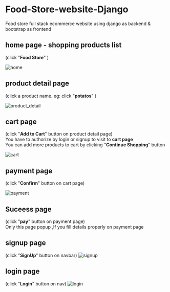 # Food-Store-website-Django
Food store full stack ecommerce website using django as backend &amp; bootstrap as frontend

## home page - shopping products list
(click "**Food Store**" )

![home](https://user-images.githubusercontent.com/69195287/120580891-88191780-c447-11eb-93b2-ae9d17f92804.png)

## product detail page
(click a product name. eg: click "**potatos**" )

![product_detail](https://user-images.githubusercontent.com/69195287/120580952-9f580500-c447-11eb-9061-104e7027be9c.png)

## cart page
(click "**Add to Cart**" button on product detail page)<br/>
You have to authorize by login or signup to visit to **cart page**<br/>
You can add more products to cart by clicking "**Continue Shopping**" button

![cart](https://user-images.githubusercontent.com/69195287/120580996-b1d23e80-c447-11eb-950d-47597ed33fb6.png)

## payment page
(click "**Confirm**" button on cart page)

![payment](https://user-images.githubusercontent.com/69195287/120581011-bb5ba680-c447-11eb-9f3b-0f650b5b9e3d.png)

## Suceess page
(click "**pay**" button on payment page)<br />
Only this page popup ,If you fill details properly on payment page

## signup page
(click "**SignUp**" button on navbar)
![signup](https://user-images.githubusercontent.com/69195287/120581055-d0383a00-c447-11eb-9a4c-b3f7d842214c.png)

## login page
(click "**Login**" button on nav)
![login](https://user-images.githubusercontent.com/69195287/120581090-d7f7de80-c447-11eb-9c71-9a35e5c5c333.png)

